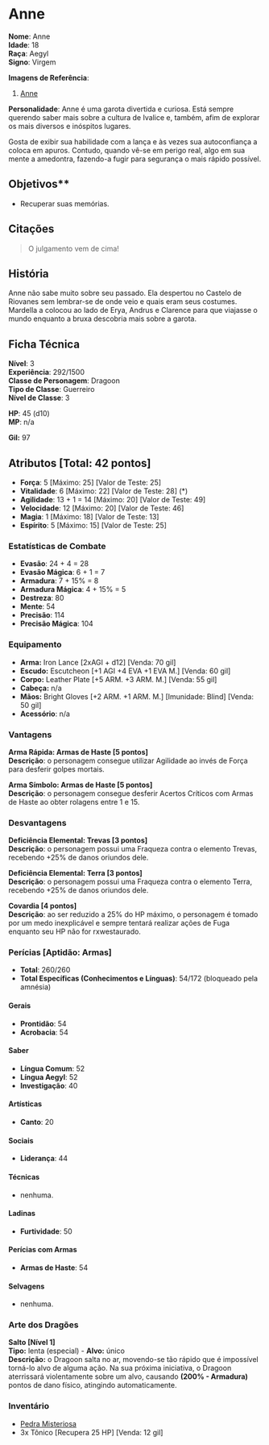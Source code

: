 # Anne

**Nome**: Anne  
**Idade**: 18  
**Raça**: Aegyl  
**Signo**: Virgem  

**Imagens de Referência**:

1. [Anne](http://wallpapers-best.com/uploads/posts/2015-12/17_no_game_no_life.jpg)

**Personalidade**: Anne é uma garota divertida e curiosa. Está sempre querendo saber mais sobre a cultura de Ivalice e, também, afim de explorar os mais diversos e inóspitos lugares.

Gosta de exibir sua habilidade com a lança e às vezes sua autoconfiança a coloca em apuros. Contudo, quando vê-se em perigo real, algo em sua mente a amedontra, fazendo-a fugir para segurança o mais rápido possível.

## Objetivos**

* Recuperar suas memórias.

## Citações

> O julgamento vem de cima!

## História

Anne não sabe muito sobre seu passado. Ela despertou no Castelo de Riovanes sem lembrar-se de onde veio e quais eram seus costumes. Mardella a colocou ao lado de Erya, Andrus e Clarence para que viajasse o mundo enquanto a bruxa descobria mais sobre a garota.

## Ficha Técnica

**Nível**: 3  
**Experiência**: 292/1500  
**Classe de Personagem**: Dragoon  
**Tipo de Classe**: Guerreiro  
**Nível de Classe**: 3  

**HP**: 45 (d10)  
**MP**: n/a  

**Gil:** 97

## Atributos [Total: 42 pontos]

* **Força**: 5 [Máximo: 25] [Valor de Teste: 25]  
* **Vitalidade**: 6 [Máximo: 22] [Valor de Teste: 28]  (*)
* **Agilidade**: 13 + 1 = 14 [Máximo: 20] [Valor de Teste: 49]  
* **Velocidade**: 12 [Máximo: 20] [Valor de Teste: 46]  
* **Magia**: 1 [Máximo: 18] [Valor de Teste: 13]  
* **Espírito**: 5 [Máximo: 15] [Valor de Teste: 25]  

### Estatísticas de Combate

* **Evasão**: 24 + 4 = 28  
* **Evasão Mágica**: 6 + 1 = 7  
* **Armadura**: 7 + 15% = 8
* **Armadura Mágica**: 4 + 15% = 5
* **Destreza**: 80
* **Mente**: 54
* **Precisão**: 114
* **Precisão Mágica**: 104

### Equipamento

* **Arma:** Iron Lance [2xAGI + d12] [Venda: 70 gil]
* **Escudo:** Escutcheon [+1 AGI +4 EVA +1 EVA M.] [Venda: 60 gil]
* **Corpo:** Leather Plate [+5 ARM. +3 ARM. M.] [Venda: 55 gil]
* **Cabeça:** n/a
* **Mãos:** Bright Gloves [+2 ARM. +1 ARM. M.] [Imunidade: Blind] [Venda: 50 gil]
* **Acessório**: n/a

### Vantagens

**Arma Rápida: Armas de Haste [5 pontos]**  
**Descrição**: o personagem consegue utilizar Agilidade ao invés de Força para desferir golpes mortais.  

**Arma Símbolo: Armas de Haste [5 pontos]**  
**Descrição**: o personagem consegue desferir Acertos Críticos com Armas de Haste ao obter rolagens entre 1 e 15.

### Desvantagens

**Deficiência Elemental: Trevas [3 pontos]**  
**Descrição**: o personagem possui uma Fraqueza contra o elemento Trevas, recebendo +25% de danos oriundos dele.  

**Deficiência Elemental: Terra [3 pontos]**  
**Descrição**: o personagem possui uma Fraqueza contra o elemento Terra, recebendo +25% de danos oriundos dele.  

**Covardia [4 pontos]**  
**Descrição**: ao ser reduzido a 25% do HP máximo, o personagem é tomado por um medo inexplicável e sempre tentará realizar ações de Fuga enquanto seu HP não for rxwestaurado.  

### Perícias [Aptidão: Armas]

* **Total**: 260/260  
* **Total Específicas (Conhecimentos e Línguas)**: 54/172 (bloqueado pela amnésia)

#### Gerais

* **Prontidão**: 54
* **Acrobacia**: 54

#### Saber

* **Língua Comum**: 52  
* **Língua Aegyl**: 52  
* **Investigação**: 40

#### Artísticas

* **Canto**: 20

#### Sociais

* **Liderança**: 44

#### Técnicas

* nenhuma.

#### Ladinas

* **Furtividade**: 50

#### Perícias com Armas

* **Armas de Haste**: 54

#### Selvagens

* nenhuma.

### Arte dos Dragões

**Salto [Nível 1]**  
**Tipo:** lenta (especial) - **Alvo:** único  
**Descrição:** o Dragoon salta no ar, movendo-se tão rápido que é impossível torná-lo alvo de alguma ação. Na sua próxima iniciativa, o Dragoon aterrissará violentamente sobre um alvo, causando **(200% - Armadura)** pontos de dano físico, atingindo automaticamente. 

### Inventário  

* [Pedra Misteriosa](https://vignette2.wikia.nocookie.net/finalfantasy/images/a/a2/FFT_Virgo.gif/revision/latest/fixed-aspect-ratio-down/width/240/height/240?cb=20100701205421&fill=transparent)
* 3x Tônico [Recupera 25 HP] [Venda: 12 gil]